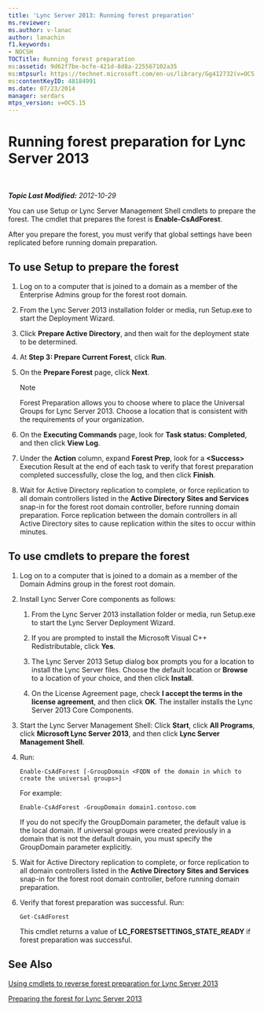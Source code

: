 ```yaml
---
title: 'Lync Server 2013: Running forest preparation'
ms.reviewer: 
ms.author: v-lanac
author: lanachin
f1.keywords:
- NOCSH
TOCTitle: Running forest preparation
ms:assetid: 9d62f7be-bcfe-421d-8d8a-225567102a35
ms:mtpsurl: https://technet.microsoft.com/en-us/library/Gg412732(v=OCS.15)
ms:contentKeyID: 48184991
ms.date: 07/23/2014
manager: serdars
mtps_version: v=OCS.15
---
```


<div data-xmlns="http://www.w3.org/1999/xhtml">

<div class="topic" data-xmlns="http://www.w3.org/1999/xhtml" data-msxsl="urn:schemas-microsoft-com:xslt" data-cs="https://msdn.microsoft.com/">

<div data-asp="https://msdn2.microsoft.com/asp">

# Running forest preparation for Lync Server 2013

</div>

<div id="mainSection">

<div id="mainBody">

<span> </span>

_**Topic Last Modified:** 2012-10-29_

You can use Setup or Lync Server Management Shell cmdlets to prepare the forest. The cmdlet that prepares the forest is **Enable-CsAdForest**.

After you prepare the forest, you must verify that global settings have been replicated before running domain preparation.

<div>

## To use Setup to prepare the forest

1.  Log on to a computer that is joined to a domain as a member of the Enterprise Admins group for the forest root domain.

2.  From the Lync Server 2013 installation folder or media, run Setup.exe to start the Deployment Wizard.

3.  Click **Prepare Active Directory**, and then wait for the deployment state to be determined.

4.  At **Step 3: Prepare Current Forest**, click **Run**.

5.  On the **Prepare Forest** page, click **Next**.
    
    <div>
    

    > [!NOTE]  
    > Forest Preparation allows you to choose where to place the Universal Groups for Lync Server 2013. Choose a location that is consistent with the requirements of your organization.

    
    </div>

6.  On the **Executing Commands** page, look for **Task status: Completed**, and then click **View Log**.

7.  Under the **Action** column, expand **Forest Prep**, look for a **\<Success\>** Execution Result at the end of each task to verify that forest preparation completed successfully, close the log, and then click **Finish**.

8.  Wait for Active Directory replication to complete, or force replication to all domain controllers listed in the **Active Directory Sites and Services** snap-in for the forest root domain controller, before running domain preparation. Force replication between the domain controllers in all Active Directory sites to cause replication within the sites to occur within minutes.

</div>

<div>

## To use cmdlets to prepare the forest

1.  Log on to a computer that is joined to a domain as a member of the Domain Admins group in the forest root domain.

2.  Install Lync Server Core components as follows:
    
    1.  From the Lync Server 2013 installation folder or media, run Setup.exe to start the Lync Server Deployment Wizard.
    
    2.  If you are prompted to install the Microsoft Visual C++ Redistributable, click **Yes**.
    
    3.  The Lync Server 2013 Setup dialog box prompts you for a location to install the Lync Server files. Choose the default location or **Browse** to a location of your choice, and then click **Install**.
    
    4.  On the License Agreement page, check **I accept the terms in the license agreement**, and then click **OK**. The installer installs the Lync Server 2013 Core Components.

3.  Start the Lync Server Management Shell: Click **Start**, click **All Programs**, click **Microsoft Lync Server 2013**, and then click **Lync Server Management Shell**.

4.  Run:
    
        Enable-CsAdForest [-GroupDomain <FQDN of the domain in which to create the universal groups>]
    
    For example:
    
        Enable-CsAdForest -GroupDomain domain1.contoso.com 
    
    If you do not specify the GroupDomain parameter, the default value is the local domain. If universal groups were created previously in a domain that is not the default domain, you must specify the GroupDomain parameter explicitly.

5.  Wait for Active Directory replication to complete, or force replication to all domain controllers listed in the **Active Directory Sites and Services** snap-in for the forest root domain controller, before running domain preparation.

6.  Verify that forest preparation was successful. Run:
    
        Get-CsAdForest 
    
    This cmdlet returns a value of **LC\_FORESTSETTINGS\_STATE\_READY** if forest preparation was successful.

</div>

<div>

## See Also


[Using cmdlets to reverse forest preparation for Lync Server 2013](lync-server-2013-using-cmdlets-to-reverse-forest-preparation.md)  


[Preparing the forest for Lync Server 2013](lync-server-2013-preparing-the-forest.md)  
  

</div>

</div>

<span> </span>

</div>

</div>

</div>

